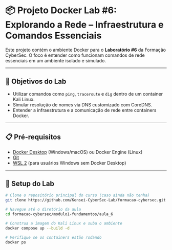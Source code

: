 # 📦 Projeto Docker Lab #6: Explorando a Rede – Infraestrutura e Comandos Essenciais

Este projeto contém o ambiente Docker para o **Laboratório #6** da Formação CyberSec. O foco é entender como funcionam comandos de rede essenciais em um ambiente isolado e simulado.

---

## 🎯 Objetivos do Lab

- Utilizar comandos como `ping`, `traceroute` e `dig` dentro de um container Kali Linux.
- Simular resolução de nomes via DNS customizado com CoreDNS.
- Entender a infraestrutura e a comunicação de rede entre containers Docker.

---

## 📋 Pré-requisitos

- [Docker Desktop](https://www.docker.com/products/docker-desktop) (Windows/macOS) ou Docker Engine (Linux)
- [Git](https://git-scm.com/downloads)
- [WSL 2](https://learn.microsoft.com/pt-br/windows/wsl/install) (para usuários Windows sem Docker Desktop)

---

## 🚀 Setup do Lab

```bash
# Clone o repositório principal do curso (caso ainda não tenha)
git clone https://github.com/Kensei-CyberSec-Lab/formacao-cybersec.git

# Navegue até o diretório da aula
cd formacao-cybersec/modulo1-fundamentos/aula_6

# Construa a imagem do Kali Linux e suba o ambiente
docker compose up --build -d

# Verifique se os containers estão rodando
docker ps
    